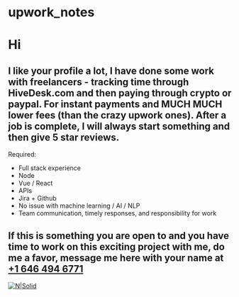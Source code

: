 # upwork_notes

# Hi

I like your profile a lot, I have done some work with freelancers - tracking time through HiveDesk.com and then paying through crypto or paypal.
For instant payments and MUCH MUCH lower fees (than the crazy upwork ones).
After a job is complete, I will always start something and then give 5 star reviews.
---
Required:
- Full stack experience
- Node
- Vue / React
- APIs
- Jira + Github
- No issue with machine learning / AI / NLP
- Team communication, timely responses, and responsibility for work


If this is something you are open to and you have time to work on this exciting project with me, do me a favor, message me here with your name at
[+1 646 494 6771](https://wa.link/4e73n3)
---
[![N|Solid](https://www.freeiconspng.com/uploads/logo-whatsapp-png-pic-0.png) ](https://wa.link/4e73n3)


